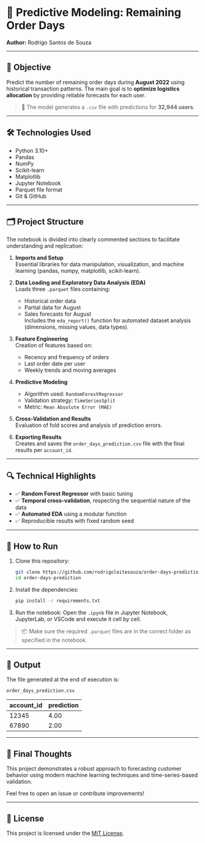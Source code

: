 # 🧠 Predictive Modeling: Remaining Order Days

**Author:** Rodrigo Santos de Souza  

---

## 🎯 Objective

Predict the number of remaining order days during **August 2022** using historical transaction patterns. The main goal is to **optimize logistics allocation** by providing reliable forecasts for each user.

> 🔄 The model generates a `.csv` file with predictions for **32,944 users**.

---

## 🛠️ Technologies Used

- Python 3.10+
- Pandas
- NumPy
- Scikit-learn
- Matplotlib
- Jupyter Notebook
- Parquet file format
- Git & GitHub

---

## 🗂️ Project Structure

The notebook is divided into clearly commented sections to facilitate understanding and replication:

1. **Imports and Setup**  
   Essential libraries for data manipulation, visualization, and machine learning (pandas, numpy, matplotlib, scikit-learn).

2. **Data Loading and Exploratory Data Analysis (EDA)**  
   Loads three `.parquet` files containing:
   - Historical order data  
   - Partial data for August  
   - Sales forecasts for August  
   Includes the `eda_report()` function for automated dataset analysis (dimensions, missing values, data types).

3. **Feature Engineering**  
   Creation of features based on:
   - Recency and frequency of orders  
   - Last order date per user  
   - Weekly trends and moving averages  

4. **Predictive Modeling**  
   - Algorithm used: `RandomForestRegressor`  
   - Validation strategy: `TimeSeriesSplit`  
   - Metric: `Mean Absolute Error (MAE)`  

5. **Cross-Validation and Results**  
   Evaluation of fold scores and analysis of prediction errors.

6. **Exporting Results**  
   Creates and saves the `order_days_prediction.csv` file with the final results per `account_id`.

---

## 🔍 Technical Highlights

- ✅ **Random Forest Regressor** with basic tuning  
- ✅ **Temporal cross-validation**, respecting the sequential nature of the data  
- ✅ **Automated EDA** using a modular function  
- ✅ Reproducible results with fixed random seed  

---

## 🧪 How to Run

1. Clone this repository:
   ```bash
   git clone https://github.com/rodrigoleitesouza/order-days-prediction
   cd order-days-prediction
   ```

2. Install the dependencies:
   ```bash
   pip install -r requirements.txt
   ```

3. Run the notebook:
   Open the `.ipynb` file in Jupyter Notebook, JupyterLab, or VSCode and execute it cell by cell.

> 📦 Make sure the required `.parquet` files are in the correct folder as specified in the notebook.

---

## 📁 Output

The file generated at the end of execution is:

```
order_days_prediction.csv
```

| account_id | prediction |
|------------|------------|
| 12345      | 4.00       |
| 67890      | 2.00       |

---

## 🧠 Final Thoughts

This project demonstrates a robust approach to forecasting customer behavior using modern machine learning techniques and time-series-based validation.

Feel free to open an issue or contribute improvements!

---

## 📜 License

This project is licensed under the [MIT License](LICENSE).
